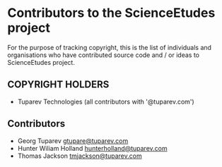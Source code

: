 
# Contributors to the ScienceEtudes project

For the purpose of tracking copyright, this is the list of individuals and organisations who have contributed 
source code and / or ideas to ScienceEtudes project.


## COPYRIGHT HOLDERS

- Tuparev Technologies (all contributors with '@tuparev.com')

## Contributors

- Georg Tuparev <gtupare@tuparev.com>
- Hunter Wiliam Holland <hunterholland@tuparev.com>
- Thomas Jackson <tmjackson@tuparev.com>
